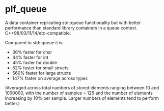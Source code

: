 # plf_queue
A data container replicating std::queue functionality but with better performance than standard library containers in a queue context. C++98/03/11/14/etc-compatible.

Compared to std::queue it is:
* 36% faster for char
* 44% faster for int
* 45% faster for double
* 52% faster for small structs
* 560% faster for large structs
* 147% faster on average across types

(Averaged across total numbers of stored elements ranging between 10 and 1000000, with the number of samples = 126 and the number of elements increasing by 10% per sample. Larger numbers of elements tend to perform better.)
